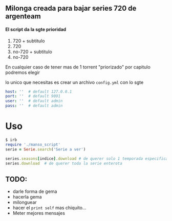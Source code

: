## Milonga creada para bajar series 720 de argenteam

#### El script da la sgte prioridad
1) 720 + subtitulo
2) 720
3) no-720 + subtitulo
4) no-720

En cualquier caso de tener mas de 1 torrent "priorizado" por capitulo podremos elegir


lo unico que necesitas es crear un archivo `config.yml` con lo sgte
```yaml
host: ''  # default 127.0.0.1
port: ''  # default 9091
user: ''  # default admin
pass: ''  # default admin
```

# Uso
```ruby
$ irb
require './manso_script'
serie = Serie.search('Serie a ver')

series.seasons[indice].download # de querer solo 1 temporada especifica
series.download  # de querer toda la serie enterota
```

## TODO:
- darle forma de gema
- hacerla gema
- milonguear
- hacer el `print self` mas chiquito...
- Meter mejores mensajes

